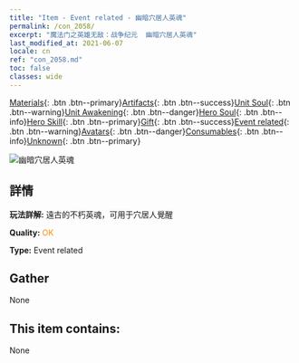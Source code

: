 ```yaml
---
title: "Item - Event related - 幽暗穴居人英魂"
permalink: /con_2058/
excerpt: "魔法门之英雄无敌：战争纪元  幽暗穴居人英魂"
last_modified_at: 2021-06-07
locale: cn
ref: "con_2058.md"
toc: false
classes: wide
---
```

 [Materials](/ItemsCN/){: .btn .btn--primary}[Artifacts](/ItemsCN/Artifacts/){: .btn .btn--success}[Unit Soul](/ItemsCN/UnitSoul/){: .btn .btn--warning}[Unit Awakening](/ItemsCN/UnitAwakening/){: .btn .btn--danger}[Hero Soul](/ItemsCN/HeroSoul/){: .btn .btn--info}[Hero Skill](/ItemsCN/HeroSkill/){: .btn .btn--primary}[Gift](/ItemsCN/Gift/){: .btn .btn--success}[Event related](/ItemsCN/Events/){: .btn .btn--warning}[Avatars](/ItemsCN/Avatars/){: .btn .btn--danger}[Consumables](/ItemsCN/Consumables/){: .btn .btn--info}[Unknown](/ItemsCN/Unknown/){: .btn .btn--primary}

 ![幽暗穴居人英魂](/images/t/juexing_701.jpg)

## 詳情
 **玩法詳解:** 遠古的不朽英魂，可用于穴居人覺醒

 **Quality:** <span style="color: #FF8C00">OK</span>

 **Type:** Event related

## Gather

  None

## This item contains:

  None


